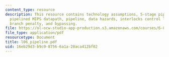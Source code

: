 ```yaml
---
content_type: resource
description: This resource contains technology assumptions, 5-stage pipelined execution,
  pipelined MIPS datapath, pipeline, data hazards, interlocks control logic, jumps,
  branch penalty, and bypassing.
file: https://ol-ocw-studio-app-production.s3.amazonaws.com/courses/6-823-computer-system-architecture-fall-2005/16eb29d3b9c087566a1a28aca412bf02_l06_pipeline.pdf
file_type: application/pdf
resourcetype: Document
title: l06_pipeline.pdf
uid: 16eb29d3-b9c0-8756-6a1a-28aca412bf02
---
```

